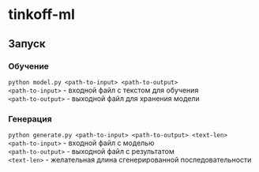 # tinkoff-ml
## Запуск
### Обучение
`python model.py <path-to-input> <path-to-output>`  
`<path-to-input>` - входной файл с текстом для обучения  
`<path-to-output>` - выходной файл для хранения модели  
### Генерация
`python generate.py <path-to-input> <path-to-output> <text-len>`  
`<path-to-input>` - входной файл с моделью  
`<path-to-output>` - выходной файл с результатом  
`<text-len>` - желательная длина сгенерированной последовательности  